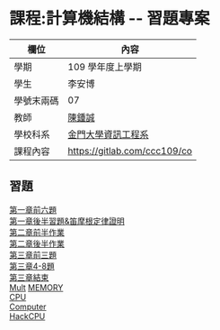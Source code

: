 # 課程:計算機結構 -- 習題專案

欄位 | 內容
-----|--------
學期 | 109 學年度上學期
學生 |  李安博
學號末兩碼 | 07
教師 | [陳鍾誠](https://www.nqu.edu.tw/educsie/index.php?act=blog&code=list&ids=4)
學校科系 | [金門大學資訊工程系](https://www.nqu.edu.tw/educsie/index.php)
課程內容 | https://gitlab.com/ccc109/co
 
習題
---
[第一章前六題](https://github.com/jifkavnb0205/co109a/tree/master/hw)  
[第一章後半習題&笛摩根定律證明](https://github.com/jifkavnb0205/co109a/blob/master/hw/hw2.md)  
[第二章前半作業](https://github.com/jifkavnb0205/co109a/blob/master/hw/hw3.md)  
[第二章後半作業](https://github.com/jifkavnb0205/co109a/blob/master/hw/hw4.md)  
[第三章前三題](https://github.com/jifkavnb0205/co109a/blob/master/hw/hw5.md)  
[第三章4-8題](https://github.com/jifkavnb0205/co109a/blob/master/hw/hw6.md)  
[第三章結束](https://github.com/jifkavnb0205/co109a/blob/master/hw/hw7.md)  
[Mult]()
[MEMORY](https://github.com/jifkavnb0205/co109a/blob/master/hw/hw10.md)  
[CPU](https://github.com/jifkavnb0205/co109a/blob/master/hw/hw11.md)  
[Computer](https://github.com/jifkavnb0205/co109a/blob/master/hw/hw12.md)  
[HackCPU](https://github.com/jifkavnb0205/co109a/blob/master/hw/%E7%AC%AC%E5%85%AD%E7%AB%A0%E8%A3%9C%E5%85%85.md)
